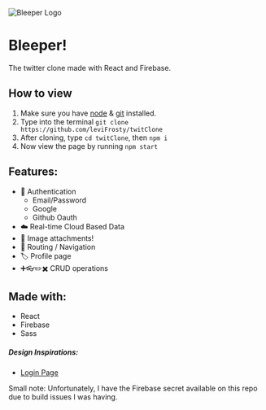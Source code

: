 ![Bleeper Logo](/public/favicon.ico)

# Bleeper!

The twitter clone made with React and Firebase.

## How to view

1. Make sure you have [node](https://nodejs.org/en/download/) & [git](https://git-scm.com/downloads) installed.
2. Type into the terminal `git clone https://github.com/leviFrosty/twitClone`
3. After cloning, type `cd twitClone`, then `npm i`
4. Now view the page by running `npm start`

## Features:

- 🔑 Authentication
  - Email/Password
  - Google
  - Github Oauth
- ☁️ Real-time Cloud Based Data
- 📸 Image attachments!
- 🧭 Routing / Navigation
- 🏷️ Profile page
- ➕👓✏️✖️ CRUD operations

## Made with:

- React
- Firebase
- Sass

##### Design Inspirations:

- [Login Page](https://dribbble.com/shots/15392711/attachments/7157172?mode=media)

Small note: Unfortunately, I have the Firebase secret available on this repo due
to build issues I was having.
